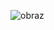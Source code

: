 ![obraz](https://user-images.githubusercontent.com/114159153/234782026-321b8467-baaf-41aa-91d4-b5152ea50c10.png)
